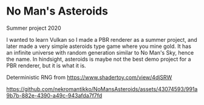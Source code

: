 # No Man's Asteroids

Summer project 2020

I wanted to learn Vulkan so I made a PBR renderer as a summer project, and later made a very simple asteroids type game where you mine gold. It has an infinite universe with random generation similar to No Man's Sky, hence the name.
In hindsight, asteroids is maybe not the best demo project for a PBR renderer, but it is what it is.

Deterministic RNG from https://www.shadertoy.com/view/4djSRW



https://github.com/nekromantikko/NoMansAsteroids/assets/43074593/991a9b7b-882e-4390-a49c-943afda7f7fd


